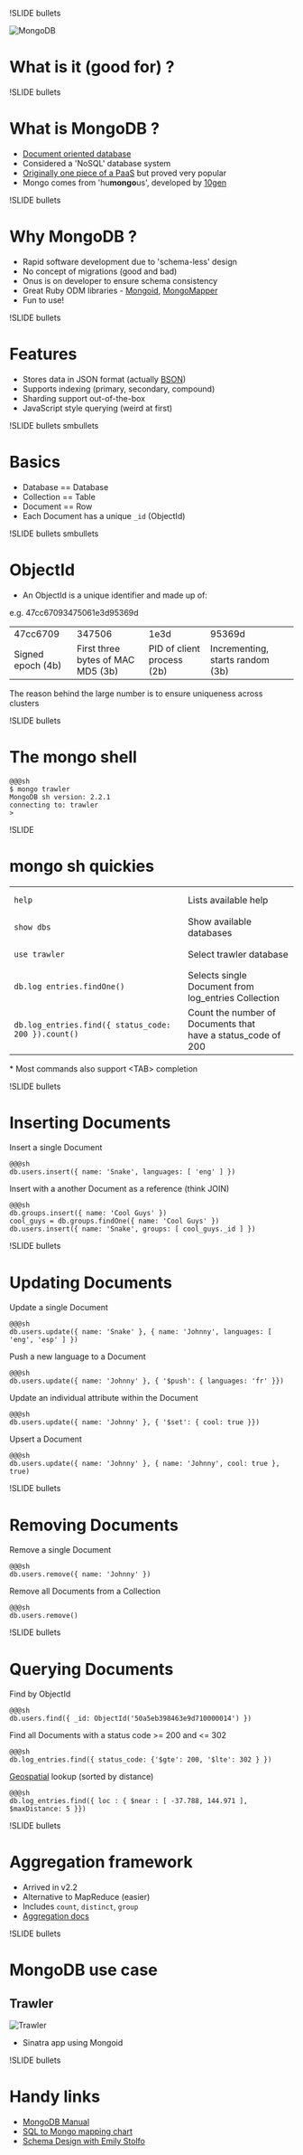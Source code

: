 !SLIDE bullets

![MongoDB](mongodb.png)

# What is it (good for) ? #


!SLIDE bullets

# What is MongoDB ? #

* [Document oriented database](http://en.wikipedia.org/wiki/Document-oriented_database)
* Considered a 'NoSQL' database system
* [Originally one piece of a PaaS](http://en.wikipedia.org/wiki/MongoDB#History) but proved very popular
* Mongo comes from 'hu**mongo**us', developed by [10gen](http://10gen.com)


!SLIDE bullets

# Why MongoDB ? #

* Rapid software development due to 'schema-less' design
* No concept of migrations (good and bad)
* Onus is on developer to ensure schema consistency
* Great Ruby ODM libraries - [Mongoid](http://mongoid.org), [MongoMapper](http://mongomapper.com)
* Fun to use!


!SLIDE bullets

# Features #

* Stores data in JSON format (actually [BSON](http://en.wikipedia.org/wiki/BSON))
* Supports indexing (primary, secondary, compound)
* Sharding support out-of-the-box
* JavaScript style querying (weird at first)


!SLIDE bullets smbullets

# Basics #

* Database == Database
* Collection == Table
* Document == Row
* Each Document has a unique `_id` (ObjectId)


!SLIDE bullets smbullets

# ObjectId #

* An ObjectId is a unique identifier and made up of:

e.g. 47cc67093475061e3d95369d

<table>
  <tr>
    <td>47cc6709</td>
    <td>347506</td>
    <td>1e3d</td>
    <td>95369d</td>
  </tr>
  <tr>
    <td>Signed epoch (4b)</td>
    <td>First three bytes of MAC MD5 (3b)</td>
    <td>PID of client process (2b)</td>
    <td>Incrementing, starts random (3b)</td>
  </tr>
</table>

The reason behind the large number is to ensure uniqueness across clusters

!SLIDE bullets

# The mongo shell #

    @@@sh
    $ mongo trawler
    MongoDB sh version: 2.2.1
    connecting to: trawler
    >


!SLIDE

# mongo sh quickies #

<table>
  <tr>
    <td><pre class="sh_sourceCode sh_javascript"><code>help</code></pre></td>
    <td>Lists available help</td>
  </tr>
  <tr>
    <td><pre class="sh_sourceCode sh_javascript"><code>show dbs</code></pre></td>
    <td>Show available databases</td>
  </tr>
  <tr>
    <td><pre class="sh_sourceCode sh_javascript"><code>use trawler</code></pre></td>
    <td>Select trawler database</td>
  </tr>
  <tr>
    <td><pre class="sh_sourceCode sh_javascript"><code>db.log_entries.findOne()</code></pre></td>
    <td>Selects single Document from<br/> log_entries Collection</td>
  </tr>
  <tr>
    <td><pre class="sh_sourceCode sh_javascript"><code>db.log_entries.find({ status_code: 200 }).count()</code></pre></td>
    <td>Count the number of Documents that<br/> have a status_code of 200</td>
  </tr>
</table>

\* Most commands also support \<TAB\> completion


!SLIDE bullets

# Inserting Documents #

Insert a single Document

    @@@sh
    db.users.insert({ name: 'Snake', languages: [ 'eng' ] })

Insert with a another Document as a reference (think JOIN)

    @@@sh
    db.groups.insert({ name: 'Cool Guys' })
    cool_guys = db.groups.findOne({ name: 'Cool Guys' })
    db.users.insert({ name: 'Snake', groups: [ cool_guys._id ] })


!SLIDE bullets

# Updating Documents #

Update a single Document

    @@@sh
    db.users.update({ name: 'Snake' }, { name: 'Johnny', languages: [ 'eng', 'esp' ] })

Push a new language to a Document

    @@@sh
    db.users.update({ name: 'Johnny' }, { '$push': { languages: 'fr' }})

Update an individual attribute within the Document

    @@@sh
    db.users.update({ name: 'Johnny' }, { '$set': { cool: true }})

Upsert a Document

    @@@sh
    db.users.update({ name: 'Johnny' }, { name: 'Johnny', cool: true }, true)


!SLIDE bullets

# Removing Documents #

Remove a single Document

    @@@sh
    db.users.remove({ name: 'Johnny' })

Remove all Documents from a Collection

    @@@sh
    db.users.remove()

!SLIDE bullets

# Querying Documents #

Find by ObjectId

    @@@sh
    db.users.find({ _id: ObjectId('50a5eb398463e9d710000014') })

Find all Documents with a status code >= 200 and <= 302

    @@@sh
    db.log_entries.find({ status_code: {'$gte': 200, '$lte': 302 } })

[Geospatial](http://www.mongodb.org/display/DOCS/Geospatial+Indexing) lookup (sorted by distance)

    @@@sh
    db.log_entries.find({ loc : { $near : [ -37.788, 144.971 ], $maxDistance: 5 }})


!SLIDE bullets

# Aggregation framework #

* Arrived in v2.2
* Alternative to MapReduce (easier)
* Includes `count`, `distinct`, `group`
* [Aggregation docs](http://www.mongodb.org/display/DOCS/Aggregation)


!SLIDE bullets

# MongoDB use case #

## Trawler ##

![Trawler](trawler.png)

* Sinatra app using Mongoid


!SLIDE bullets

# Handy links #

* [MongoDB Manual](http://docs.mongodb.org/manual/)
* [SQL to Mongo mapping chart](http://www.mongodb.org/display/DOCS/SQL+to+Mongo+Mapping+Chart)
* [Schema Design with Emily Stolfo](https://github.com/estolfo/presentations/blob/master/Schema-design/Schema%20Design%20By%20Example.pdf?raw=true)
